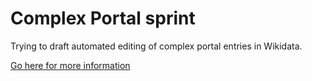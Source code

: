 # Complex Portal sprint

Trying to draft automated editing of complex portal entries in Wikidata.

[Go here for more information](https://www.wikidata.org/wiki/User:ProteinBoxBot/2020_complex_portal)